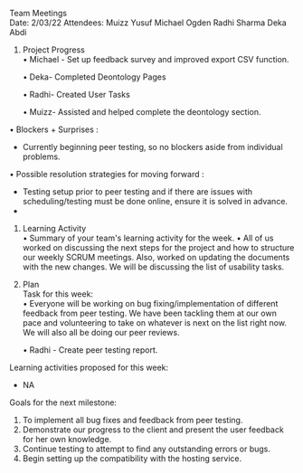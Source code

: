 Team Meetings  
Date: 2/03/22
Attendees: 
Muizz Yusuf 
Michael Ogden 
Radhi Sharma
Deka Abdi
1. Project  Progress  
• Michael - Set up feedback 
survey and improved export CSV function.

    • Deka- Completed Deontology Pages

    • Radhi- Created User Tasks

    • Muizz- Assisted and helped complete the deontology section.  

• Blockers + Surprises : 

 - Currently beginning peer testing, so no blockers aside from individual problems.

• Possible resolution strategies for moving forward : 

 - Testing setup prior to peer testing and if there are issues with scheduling/testing must be done online, ensure it is solved in advance.
 - 
1. Learning Activity  
• Summary of your team's learning activity for the week. 
• All of us  worked on discussing the next steps for the project and how to structure our weekly SCRUM meetings. Also, worked on updating the documents with the new changes. 
We will be discussing the list of usability tasks. 
3. Plan  
Task for this week:  
• Everyone will be working on bug fixing/implementation of different feedback from peer testing. We have been tackling them at our own pace and volunteering to take on whatever is next on the list right now. We will also all be doing our peer reviews.

    •   Radhi - Create peer testing report.

Learning activities proposed for this week:  
- NA

Goals for the next milestone:  
1. To implement all bug fixes and feedback from peer testing.
2. Demonstrate our progress to the client and present the user feedback for her own knowledge.
3. Continue testing to attempt to find any outstanding errors or bugs.
4. Begin setting up the compatibility with the hosting service.
